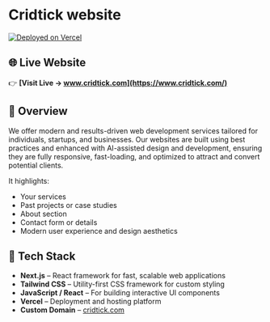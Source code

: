 # Cridtick website

[![Deployed on Vercel](https://img.shields.io/badge/Deployed%20on-Vercel-black?style=for-the-badge&logo=vercel)](https://vercel.com)

## 🌐 Live Website

👉 **[Visit Live → www.cridtick.com](https://www.cridtick.com/)**

## 📝 Overview

We offer modern and results-driven web development services tailored for individuals, startups, and businesses. Our websites are built using best practices and enhanced with AI-assisted design and development, ensuring they are fully responsive, fast-loading, and optimized to attract and convert potential clients.

It highlights:
- Your services
- Past projects or case studies
- About section
- Contact form or details
- Modern user experience and design aesthetics

## 🚀 Tech Stack

- **Next.js** – React framework for fast, scalable web applications
- **Tailwind CSS** – Utility-first CSS framework for custom styling
- **JavaScript / React** – For building interactive UI components
- **Vercel** – Deployment and hosting platform
- **Custom Domain** – [cridtick.com](https://www.cridtick.com)



